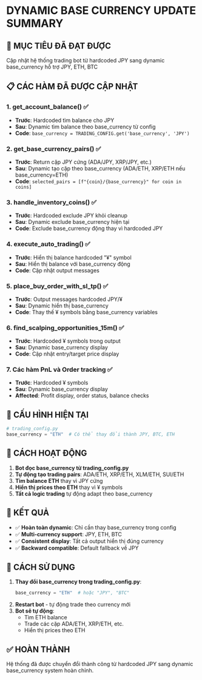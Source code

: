 # DYNAMIC BASE CURRENCY UPDATE SUMMARY

## 🎯 MỤC TIÊU ĐÃ ĐẠT ĐƯỢC
Cập nhật hệ thống trading bot từ hardcoded JPY sang dynamic base_currency hỗ trợ JPY, ETH, BTC

## 📋 CÁC HÀM ĐÃ ĐƯỢC CẬP NHẬT

### 1. **get_account_balance()** ✅
- **Trước**: Hardcoded tìm balance cho JPY
- **Sau**: Dynamic tìm balance theo base_currency từ config
- **Code**: `base_currency = TRADING_CONFIG.get('base_currency', 'JPY')`

### 2. **get_base_currency_pairs()** ✅
- **Trước**: Return cặp JPY cứng (ADA/JPY, XRP/JPY, etc.)
- **Sau**: Dynamic tạo cặp theo base_currency (ADA/ETH, XRP/ETH nếu base_currency=ETH)
- **Code**: `selected_pairs = [f"{coin}/{base_currency}" for coin in coins]`

### 3. **handle_inventory_coins()** ✅  
- **Trước**: Hardcoded exclude JPY khỏi cleanup
- **Sau**: Dynamic exclude base_currency hiện tại
- **Code**: Exclude base_currency động thay vì hardcoded JPY

### 4. **execute_auto_trading()** ✅
- **Trước**: Hiển thị balance hardcoded "¥" symbol
- **Sau**: Hiển thị balance với base_currency động
- **Code**: Cập nhật output messages

### 5. **place_buy_order_with_sl_tp()** ✅
- **Trước**: Output messages hardcoded JPY/¥
- **Sau**: Dynamic hiển thị base_currency
- **Code**: Thay thế ¥ symbols bằng base_currency variables

### 6. **find_scalping_opportunities_15m()** ✅
- **Trước**: Hardcoded ¥ symbols trong output
- **Sau**: Dynamic base_currency display
- **Code**: Cập nhật entry/target price display

### 7. **Các hàm PnL và Order tracking** ✅
- **Trước**: Hardcoded ¥ symbols
- **Sau**: Dynamic base_currency display
- **Affected**: Profit display, order status, balance checks

## 🔧 CẤU HÌNH HIỆN TẠI
```python
# trading_config.py
base_currency = "ETH"  # Có thể thay đổi thành JPY, BTC, ETH
```

## 🎯 CÁCH HOẠT ĐỘNG
1. **Bot đọc base_currency từ trading_config.py**
2. **Tự động tạo trading pairs**: ADA/ETH, XRP/ETH, XLM/ETH, SUI/ETH
3. **Tìm balance ETH** thay vì JPY cứng
4. **Hiển thị prices theo ETH** thay vì ¥ symbols
5. **Tất cả logic trading** tự động adapt theo base_currency

## 🚀 KẾT QUẢ
- ✅ **Hoàn toàn dynamic**: Chỉ cần thay base_currency trong config
- ✅ **Multi-currency support**: JPY, ETH, BTC
- ✅ **Consistent display**: Tất cả output hiển thị đúng currency
- ✅ **Backward compatible**: Default fallback về JPY

## 📝 CÁCH SỬ DỤNG
1. **Thay đổi base_currency trong trading_config.py**:
   ```python
   base_currency = "ETH"  # hoặc "JPY", "BTC"
   ```
2. **Restart bot** - tự động trade theo currency mới
3. **Bot sẽ tự động**:
   - Tìm ETH balance
   - Trade các cặp ADA/ETH, XRP/ETH, etc.
   - Hiển thị prices theo ETH

## ✅ HOÀN THÀNH
Hệ thống đã được chuyển đổi thành công từ hardcoded JPY sang dynamic base_currency system hoàn chỉnh.
